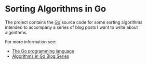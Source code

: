 Sorting Algorithms in Go
========================

The project contains the [Go][1] source code for some sorting algorithms
intended to accompany a series of blog posts I want to write about algorithms.

For more information see:

* [The Go programming language][1]
* [Algorithms in Go Blog Series][2]

[1]: http://golang.org/
[2]: http://dan.munckton.co.uk/blog/category/software-engineering/algorithms-and-data-structures/
